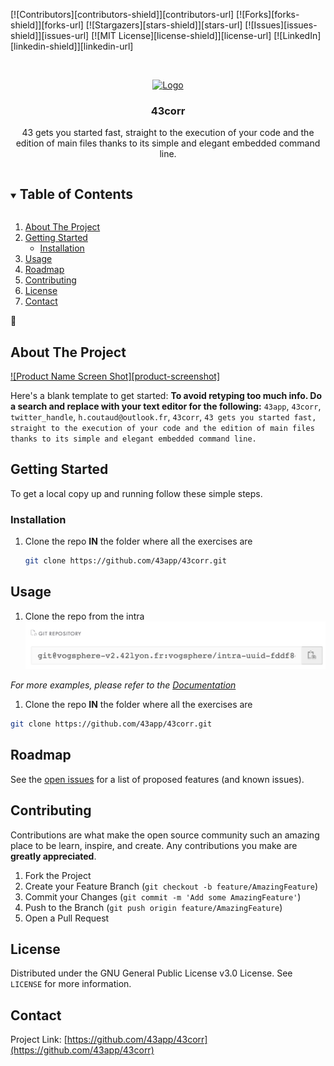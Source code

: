 <!--
*** Thanks for checking out the Best-README-Template. If you have a suggestion
*** that would make this better, please fork the repo and create a pull request
*** or simply open an issue with the tag "enhancement".
*** Thanks again! Now go create something AMAZING! :D
***
***
***
*** To avoid retyping too much info. Do a search and replace for the following:
*** 43app, 43corr, twitter_handle, h.coutaud@outlook.fr, 43corr, 43 gets you started fast, straight to the execution of your code and the edition of main files thanks to its simple and elegant embedded command line.
-->



<!-- PROJECT SHIELDS -->
<!--
*** I'm using markdown "reference style" links for readability.
*** Reference links are enclosed in brackets [ ] instead of parentheses ( ).
*** See the bottom of this document for the declaration of the reference variables
*** for contributors-url, forks-url, etc. This is an optional, concise syntax you may use.
*** https://www.markdownguide.org/basic-syntax/#reference-style-links
-->
[![Contributors][contributors-shield]][contributors-url]
[![Forks][forks-shield]][forks-url]
[![Stargazers][stars-shield]][stars-url]
[![Issues][issues-shield]][issues-url]
[![MIT License][license-shield]][license-url]
[![LinkedIn][linkedin-shield]][linkedin-url]



<!-- PROJECT LOGO -->
<br />
<p align="center">
  <a href="https://github.com/43app/43corr">
    <img src="images/logo.png" alt="Logo" width="80" height="80">
  </a>

  <h3 align="center">43corr</h3>

  <p align="center">
    43 gets you started fast, straight to the execution of your code and the edition of main files thanks to its simple and elegant embedded command line.
    <br />

  </p>
</p>



<!-- TABLE OF CONTENTS -->
<details open="open">
  <summary><h2 style="display: inline-block">Table of Contents</h2></summary>
  <ol>
    <li>
      <a href="#about-the-project">About The Project</a>
    </li>
    <li>
      <a href="#getting-started">Getting Started</a>
      <ul>
<!--        <li><a href="#prerequisites">Prerequisites</a></li>-->
        <li><a href="#installation">Installation</a></li>
      </ul>
    </li>
    <li><a href="#usage">Usage</a></li>
    <li><a href="#roadmap">Roadmap</a></li>
    <li><a href="#contributing">Contributing</a></li>
    <li><a href="#license">License</a></li>
    <li><a href="#contact">Contact</a></li>
<!--    <li><a href="#acknowledgements">Acknowledgements</a></li> -->
  </ol>
</details>



<!-- ABOUT THE PROJECT -->
## About The Project

[![Product Name Screen Shot][product-screenshot]](https://example.com)

Here's a blank template to get started:
**To avoid retyping too much info. Do a search and replace with your text editor for the following:**
`43app`, `43corr`, `twitter_handle`, `h.coutaud@outlook.fr`, `43corr`, `43 gets you started fast, straight to the execution of your code and the edition of main files thanks to its simple and elegant embedded command line.`



<!-- GETTING STARTED -->
## Getting Started

To get a local copy up and running follow these simple steps.


### Installation

1. Clone the repo <strong>IN</strong> the folder where all the exercises are
   ```sh
   git clone https://github.com/43app/43corr.git
   ```



<!-- USAGE EXAMPLES -->
## Usage

1. Clone the repo from the intra
![Alt text](/pics/gitrepo.png?raw=true "Git repo in intra")

_For more examples, please refer to the [Documentation](https://example.com)_

1. Clone the repo <strong>IN</strong> the folder where all the exercises are
```sh
git clone https://github.com/43app/43corr.git
```


<!-- ROADMAP -->
## Roadmap

See the [open issues](https://github.com/43app/43corr/issues) for a list of proposed features (and known issues).



<!-- CONTRIBUTING -->
## Contributing

Contributions are what make the open source community such an amazing place to be learn, inspire, and create. Any contributions you make are **greatly appreciated**.

1. Fork the Project
2. Create your Feature Branch (`git checkout -b feature/AmazingFeature`)
3. Commit your Changes (`git commit -m 'Add some AmazingFeature'`)
4. Push to the Branch (`git push origin feature/AmazingFeature`)
5. Open a Pull Request



<!-- LICENSE -->
## License

Distributed under the GNU General Public License v3.0 License. See `LICENSE` for more information.



<!-- CONTACT -->
## Contact

Project Link: [https://github.com/43app/43corr](https://github.com/43app/43corr)



<!-- ACKNOWLEDGEMENTS -->
<!-- ## Acknowledgements

* []()
* []()
* []()

-->



<!-- MARKDOWN LINKS & IMAGES -->
<!-- https://www.markdownguide.org/basic-syntax/#reference-style-links -->

